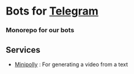 # Bots for [Telegram](https://telegram.org)

### Monorepo for our bots

## Services
- [Minipolly](services/minipolly) : For generating a video from a text
